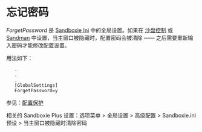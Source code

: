 # 忘记密码

_ForgetPassword_ 是 [Sandboxie Ini](SandboxieIni.md) 中的全局设置。如果在 [沙盘控制](SandboxieControl.md) 或 [Sandman](PlusMigrationGuide.md) 中设置，当主窗口被隐藏时，配置密码会被清除 —— 之后需要重新输入密码才能修改配置设置。

用法如下：

```
   .
   .
   .
   [GlobalSettings]
   ForgetPassword=y
```

参见：[配置保护](ConfigurationProtection.md)

相关的 Sandboxie Plus 设置：选项菜单 > 全局设置 > 高级配置 > Sandboxie.ini 预设 > 当主窗口被隐藏时清除密码
